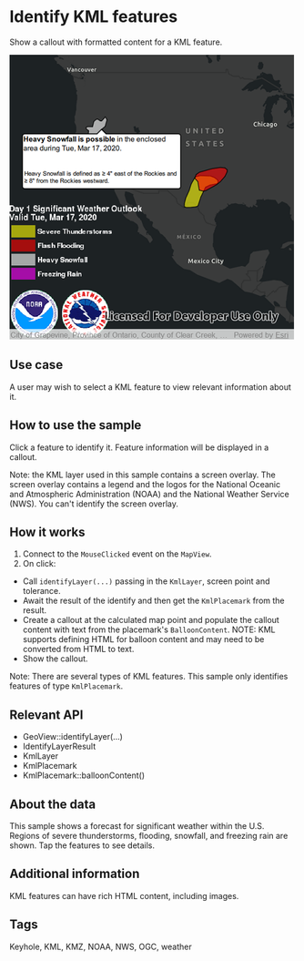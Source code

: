 # Identify KML features

Show a callout with formatted content for a KML feature.

![](screenshot.png)

## Use case

A user may wish to select a KML feature to view relevant information about it.

## How to use the sample

Click a feature to identify it. Feature information will be displayed in a callout.

Note: the KML layer used in this sample contains a screen overlay. The screen overlay contains a legend and the logos for the National Oceanic and Atmospheric Administration (NOAA) and the National Weather Service (NWS). You can't identify the screen overlay.

## How it works

1. Connect to the `MouseClicked` event on the `MapView`.
2. On click:
  * Call `identifyLayer(...)` passing in the `KmlLayer`, screen point and tolerance.
  * Await the result of the identify and then get the `KmlPlacemark` from the result.
  * Create a callout at the calculated map point and populate the callout content with text from the placemark's `BalloonContent`. NOTE: KML supports defining HTML for balloon content and may need to be converted from HTML to text.
  * Show the callout.
  
Note: There are several types of KML features. This sample only identifies features of type `KmlPlacemark`.

## Relevant API

* GeoView::identifyLayer(...)
* IdentifyLayerResult
* KmlLayer
* KmlPlacemark
* KmlPlacemark::balloonContent()

## About the data

This sample shows a forecast for significant weather within the U.S. Regions of severe thunderstorms, flooding, snowfall, and freezing rain are shown. Tap the features to see details.

## Additional information

KML features can have rich HTML content, including images.

## Tags

Keyhole, KML, KMZ, NOAA, NWS, OGC, weather

